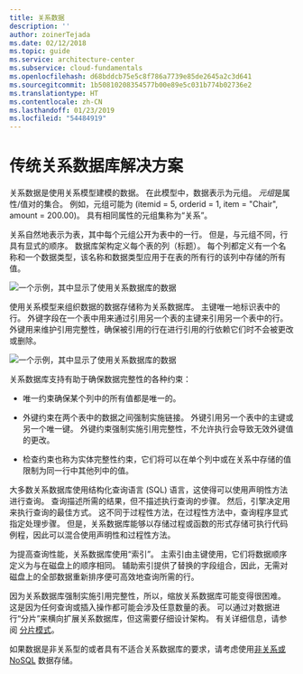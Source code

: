 ```yaml
---
title: 关系数据
description: ''
author: zoinerTejada
ms.date: 02/12/2018
ms.topic: guide
ms.service: architecture-center
ms.subservice: cloud-fundamentals
ms.openlocfilehash: d68bddcb75e5c8f786a7739e85de2645a2c3d641
ms.sourcegitcommit: 1b50810208354577b00e89e5c031b774b02736e2
ms.translationtype: HT
ms.contentlocale: zh-CN
ms.lasthandoff: 01/23/2019
ms.locfileid: "54484919"
---
```

# <a name="traditional-relational-database-solutions"></a>传统关系数据库解决方案

关系数据是使用关系模型建模的数据。 在此模型中，数据表示为元组。 *元组*是属性/值对的集合。 例如，元组可能为 (itemid = 5, orderid = 1, item = "Chair", amount = 200.00)。 具有相同属性的元组集称为“关系”。

关系自然地表示为表，其中每个元组公开为表中的一行。 但是，与元组不同，行具有显式的顺序。 数据库架构定义每个表的列（标题）。 每个列都定义有一个名称和一个数据类型，该名称和数据类型应用于在表的所有行的该列中存储的所有值。

![一个示例，其中显示了使用关系数据库的数据](../images/example-relational.png)

使用关系模型来组织数据的数据存储称为关系数据库。 主键唯一地标识表中的行。 外键字段在一个表中用来通过引用另一个表的主键来引用另一个表中的行。 外键用来维护引用完整性，确保被引用的行在进行引用的行依赖它们时不会被更改或删除。

![一个示例，其中显示了使用关系数据库的数据](../images/example-relational2.png)

关系数据库支持有助于确保数据完整性的各种约束：

- 唯一约束确保某个列中的所有值都是唯一的。

- 外键约束在两个表中的数据之间强制实施链接。 外键引用另一个表中的主键或另一个唯一键。 外键约束强制实施引用完整性，不允许执行会导致无效外键值的更改。

- 检查约束也称为实体完整性约束，它们将可以在单个列中或在关系中存储的值限制为同一行中其他列中的值。

大多数关系数据库使用结构化查询语言 (SQL) 语言，这使得可以使用声明性方法进行查询。 查询描述所需的结果，但不描述执行查询的步骤。 然后，引擎决定用来执行查询的最佳方式。 这不同于过程性方法，在过程性方法中，查询程序显式指定处理步骤。 但是，关系数据库能够以存储过程或函数的形式存储可执行代码例程，因此可以混合使用声明性和过程性方法。

为提高查询性能，关系数据库使用“索引”。 主索引由主键使用，它们将数据顺序定义为与在磁盘上的顺序相同。 辅助索引提供了替换的字段组合，因此，无需对磁盘上的全部数据重新排序便可高效地查询所需的行。

因为关系数据库强制实施引用完整性，所以，缩放关系数据库可能变得很困难。 这是因为任何查询或插入操作都可能会涉及任意数量的表。 可以通过对数据进行“分片”来横向扩展关系数据库，但这需要仔细设计架构。 有关详细信息，请参阅 [分片模式](../../patterns/sharding.md)。

如果数据是非关系型的或者具有不适合关系数据库的要求，请考虑使用[非关系或 NoSQL](../big-data/non-relational-data.md) 数据存储。
